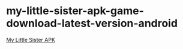 ﻿# my-little-sister-apk-game-download-latest-version-android
[My Little Sister APK](https://my-little-sister.apkmodjoy.org/)
